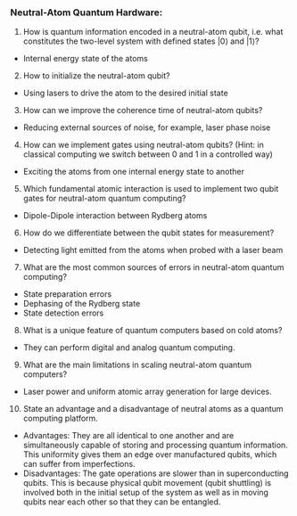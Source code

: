 ### Neutral-Atom Quantum Hardware:

1. How is quantum information encoded in a neutral-atom qubit, i.e. what constitutes the two-level system with defined states  |0⟩  and  |1⟩?
  * Internal energy state of the atoms 

2. How to initialize the neutral-atom qubit?
  * Using lasers to drive the atom to the desired initial state 
  
3. How can we improve the coherence time of neutral-atom qubits?
  * Reducing external sources of noise, for example, laser phase noise 

4. How can we implement gates using neutral-atom qubits? (Hint: in classical computing we switch between 0 and 1 in a controlled way)
  * Exciting the atoms from one internal energy state to another 
 
5. Which fundamental atomic interaction is used to implement two qubit gates for neutral-atom quantum computing?
  * Dipole-Dipole interaction between Rydberg atoms 
  
6. How do we differentiate between the qubit states for measurement?
  * Detecting light emitted from the atoms when probed with a laser beam 

7. What are the most common sources of errors in neutral-atom quantum computing?
  * State preparation errors 
  * Dephasing of the Rydberg state 
  * State detection errors 

8. What is a unique feature of quantum computers based on cold atoms?
  * They can perform digital and analog quantum computing.
 
9. What are the main limitations in scaling neutral-atom quantum computers?
  * Laser power and uniform atomic array generation for large devices.

10. State an advantage and a disadvantage of neutral atoms as a quantum computing platform. 
  * Advantages: They are all identical to one another and are simultaneously capable of storing and processing quantum information. This uniformity gives them an edge over manufactured qubits, which can suffer from imperfections.
  * Disadvantages: The gate operations are slower than in superconducting qubits. This is because physical qubit movement (qubit shuttling) is involved both in the initial setup of the system as well as in moving qubits near each other so that they can be entangled.